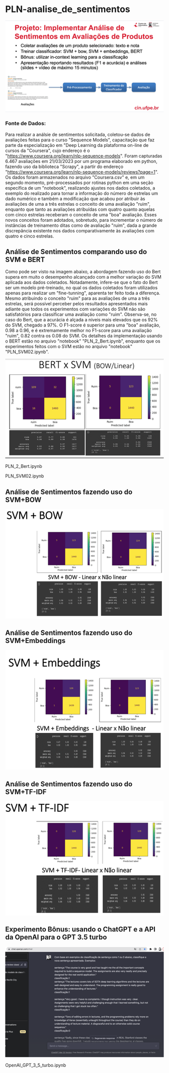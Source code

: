 # PLN-analise_de_sentimentos

![](/img/Enunciado-do-Projeto.png)

### Fonte de Dados: 
Para realizar a análsie de sentimentos solicitada, coletou-se dados de avaliações feitas para o curso "Sequence Models", capacitação que faz parte da especialização em "Deep Learning da plataforma on-line de cursos da "Coursera", cujo endereço é o "https://www.coursera.org/learn/nlp-sequence-models". Foram capturadas 6.467 avaliações em 21/03/2023 por um programa elaborado em python, fazendo uso da biblioteca "Scrapy", a partir do endereço "https://www.coursera.org/learn/nlp-sequence-models/reviews?page=1". 
Os dados foram armazenados no arquivo "Coursera.csv" e, em um segundo momento, pré-processados por rotinas python em uma seção específica de um "notebook", realizando ajustes nos dados coletados, a exemplo do realizado para tornar a informação do número de estrelas um dado numérico e também a modificação que acabou por atribuir às avaliações de uma a três estrelas o conceito de uma avaliação "ruim", enquanto que tanto as avaliações atribuídas com quatro quanto aquelas com cinco estrelas receberam o conceito  de uma "boa" avaliação. Esses novos conceitos foram adotados, sobretudo, para incrementar o número de instâncias de treinamento ditas como de avaliação "ruim", dada a grande discrepância existente nos dados comparativamente às avaliações com quatro e cinco estrelas.


## Análise de Sentimentos comparando uso do SVM e BERT

Como pode ser visto na imagem abaixo, a abordagem fazendo uso do Bert supera em muito o desempenho alcançado com a melhor variação do SVM aplicada aos dados coletados. Notadamente, infere-se que o fato do Bert ser um modelo pré-treinado, no qual os dados coletados foram utilizados apenas para realizar um "fine-tunning", aparenta ter feito toda a diferença. Mesmo atribuindo o conceito "ruim" para as avaliações de uma a três estrelas, será possível perceber pelos resultados apresentados mais adiante que todos os experimentos com variações do SVM não são satisfatórios para classificar uma avaliação como "ruim". Observa-se, no caso do Bert, que a acurácia é alçada a níveis mais elevados que os 92% do SVM, chegado a 97%. O F1-score é superior  para uma "boa" avaliação, 0.98 a 0.96, e é extremamente melhor no F1-score para uma avaliação "ruim", 0.82 contra os 0.08 do SVM. Os detalhes da implementação usando o BERT estão no arquivo "notebook" "PLN_2_Bert.ipynb", enquanto que os experimentos feitos com o SVM estão no arquivo "notebook" "PLN_SVM02.ipynb".

![](/img/BERTxSVM-bow-linear.png)

PLN_2_Bert.ipynb

PLN_SVM02.ipynb
## Análise de Sentimentos fazendo uso do SVM+BOW
![](/img/SVM-BOW.png)

## Análise de Sentimentos fazendo uso do SVM+Embeddings
![](/img/SVM-Embeddings.png)

## Análise de Sentimentos fazendo uso do SVM+TF-IDF
![](/img/SVM-TF-IDF.png)

## Experimento Bônus: usando o ChatGPT e a API da OpenAI para o GPT 3.5 turbo
![](/img/ChatGPT.png)

OpenAI_GPT_3_5_turbo.ipynb
